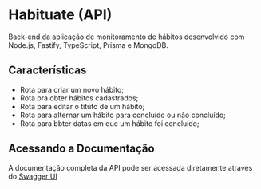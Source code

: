# Habituate (API)

Back-end da aplicação de monitoramento de hábitos desenvolvido com Node.js, Fastify, TypeScript, Prisma e MongoDB.

## Características

- Rota para criar um novo hábito;
- Rota pra obter hábitos cadastrados;
- Rota para editar o títuto de um hábito;
- Rota para alternar um hábito para concluído ou não concluído;
- Rota para bbter datas em que um hábito foi concluído;

## Acessando a Documentação

A documentação completa da API pode ser acessada diretamente através do [Swagger UI](https://habituate-api.onrender.com/docs)
